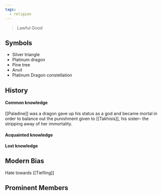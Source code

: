 ```yaml
---
tags:
  - religion
---
```

> Lawful Good
## Symbols
- Silver triangle
- Platinum dragon
- Pine tree
- Anvil
- Platinum Dragon constellation
## History
#### Common knowledge
[[Paladine]] was a dragon gave up his status as a god and became mortal in order to balance out the punishment given to [[Takhisis]], his sister– the stripping away of her immortality.
#### Acquainted knowledge

#### Lost knowledge
## Modern Bias
Hate towards [[Tiefling]]

## Prominent Members
